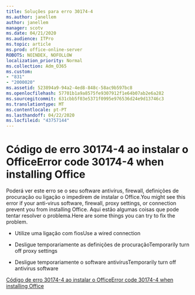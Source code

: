 ```yaml
---
title: Soluções para erro 30174-4
ms.author: janellem
author: janellem
manager: scotv
ms.date: 04/21/2020
ms.audience: ITPro
ms.topic: article
ms.prod: office-online-server
ROBOTS: NOINDEX, NOFOLLOW
localization_priority: Normal
ms.collection: Adm_O365
ms.custom:
- "831"
- "2000020"
ms.assetid: 523894a9-94a2-4ed8-848c-58ac9b597bc8
ms.openlocfilehash: 57701b1a9a8575fe9307912f1e64b07ab2e6a282
ms.sourcegitcommit: 631cbb5f03e5371f0995e976536d24e9d13746c3
ms.translationtype: MT
ms.contentlocale: pt-PT
ms.lasthandoff: 04/22/2020
ms.locfileid: "43757144"
---
```

# <a name="error-code-30174-4-when-installing-office"></a><span data-ttu-id="8745e-102">Código de erro 30174-4 ao instalar o Office</span><span class="sxs-lookup"><span data-stu-id="8745e-102">Error code 30174-4 when installing Office</span></span>

<span data-ttu-id="8745e-103">Poderá ver este erro se o seu software antivírus, firewall, definições de procuração ou ligação o impedirem de instalar o Office.</span><span class="sxs-lookup"><span data-stu-id="8745e-103">You might see this error if your anti-virus software, firewall, proxy settings, or connection prevent you from installing Office.</span></span> <span data-ttu-id="8745e-104">Aqui estão algumas coisas que pode tentar resolver o problema.</span><span class="sxs-lookup"><span data-stu-id="8745e-104">Here are some things you can try to fix the problem.</span></span>
  
- <span data-ttu-id="8745e-105">Utilize uma ligação com fios</span><span class="sxs-lookup"><span data-stu-id="8745e-105">Use a wired connection</span></span>

- <span data-ttu-id="8745e-106">Desligue temporariamente as definições de procuração</span><span class="sxs-lookup"><span data-stu-id="8745e-106">Temporarily turn off proxy settings</span></span>

- <span data-ttu-id="8745e-107">Desligue temporariamente o software antivírus</span><span class="sxs-lookup"><span data-stu-id="8745e-107">Temporarily turn off antivirus software</span></span>

[<span data-ttu-id="8745e-108">Código de erro 30174-4 ao instalar o Office</span><span class="sxs-lookup"><span data-stu-id="8745e-108">Error code 30174-4 when installing Office</span></span>](https://support.office.com/article/5d5551db-266f-47b3-93fc-d51c2e8f4c0b?wt.mc_id=Alchemy_ClientDIA)
  